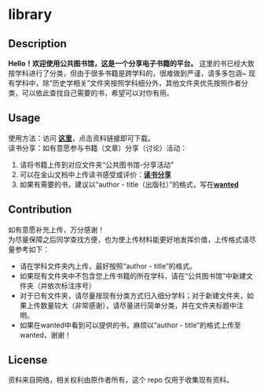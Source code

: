 # library

## Description
**Hello！欢迎使用公共图书馆，这是一个分享电子书籍的平台。** 
这里的书已经大致按学科进行了分类，但由于很多书籍是跨学科的，很难做到严谨，请多多包涵~ 
现有学科中，除“历史学相关”文件夹按照学科细分外，其他文件夹优先按照作者分类，可以依此查找自己需要的书，希望可以对你有用。 

## Usage
使用方法：访问 [**这里**](https://github.com/dtz2617297217/library)，点击资料链接即可下载。  
   读书分享：如有意愿参与书籍（文章）分享（讨论）活动： 
1. 请将书籍上传到对应文件夹“公共图书馆-分享活动” 
2. 可以在金山文档中上传读书感受或评价：[**读书分享**](https://kdocs.cn/l/cs3x0NZZKeJB)  
3. 如果有需要的书，建议以“author - title（出版社）”的格式，写在[**wanted**](https://kdocs.cn/l/cms9HgD6vwdN)

## Contribution
如有意愿补充上传，万分感谢！  
为尽量保障之后同学查找方便，也为使上传材料能更好地发挥价值，上传格式请尽量参考如下：  
* 请在学科文件夹内上传，最好按照“author - title”的格式。
* 如果现有文件夹中不包含您上传书籍的所在学科，请在“公共图书馆”中新建文件夹（并依次标注序号）
* 对于已有文件夹，请尽量按现有分类方式归入细分学科；对于新建文件夹，如果上传数量较大（非常感谢），请尽量进行简单分类，并在文件夹标题中注明。
* 如果在wanted中看到可以提供的书，麻烦以“author - title”的格式上传至wanted，谢谢！

## License

资料来自网络，相关权利由原作者所有，这个 repo 仅用于收集现有资料。

